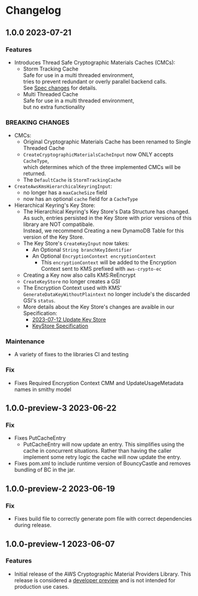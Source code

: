 # Changelog

## 1.0.0 2023-07-21

### Features
- Introduces Thread Safe Cryptographic Materials Caches (CMCs):  
  - Storm Tracking Cache  
    Safe for use in a multi threaded environment,  
    tries to prevent redundant or overly parallel backend calls.  
    See [Spec changes](https://github.com/awslabs/aws-encryption-sdk-specification/blob/ce9a4062124edc5085c66a4f10742e15aa039b34/changes/2023-06-19_thread_safe_cache/change.md) for details.  
  - Multi Threaded Cache  
    Safe for use in a multi threaded environment,  
    but no extra functionality  

### BREAKING CHANGES
- CMCs:  
  - Original Cryptographic Materials Cache has been renamed to Single Threaded Cache  
  - `CreateCryptographicMaterialsCacheInput` now ONLY accepts `CacheType`,  
    which determines which of the three implemented CMCs will be returned.  
  - The `DefaultCache` is `StormTrackingCache`  
- `CreateAwsKmsHierarchicalKeyringInput`:  
  - no longer has a `maxCacheSize` field   
  - now has an optional `cache` field for a `CacheType`  
- Hierarchical Keyring's Key Store:  
  - The Hierarchical Keyring's Key Store's Data Structure has changed.  
    As such, entries persisted in the Key Store with prior versions of this library are NOT compatibale.  
    Instead, we recommend Creating a new DynamoDB Table for this version of the Key Store.  
  - The Key Store's `CreateKeyInput` now takes:  
    - An Optional `String branchKeyIdentifier`  
    - An Optional `EncryptionContext encryptionContext`  
      - This `encryptionContext` will be added to the Encryption Context sent to KMS prefixed with `aws-crypto-ec`  
  - Creating a Key now also calls KMS:ReEncrypt  
  - `CreateKeyStore` no longer creates a GSI  
  - The Encryption Context used with KMS' `GenerateDataKeyWithoutPlaintext` no longer include's the discarded GSI's `status`.  
  - More details about the Key Store's changes are avaible in our Specification:  
    - [2023-07-12 Update Key Store](https://github.com/awslabs/aws-encryption-sdk-specification/tree/master/changes/2023_7_12_update-keystore-structure)
    - [KeyStore Specification](https://github.com/awslabs/aws-encryption-sdk-specification/blob/master/framework/branch-key-store.md)

### Maintenance
- A variety of fixes to the libraries CI and testing
 
### Fix
- Fixes Required Encryption Context CMM and UpdateUsageMetadata names in smithy model

## 1.0.0-preview-3 2023-06-22

### Fix
- Fixes PutCacheEntry
  - PutCacheEntry will now update an entry.
    This simplifies using the cache in concurrent situations.
    Rather than having the caller implement some retry logic
    the cache will now update the entry.
- Fixes pom.xml to include runtime version of BouncyCastle and removes bundling of BC in the jar.

## 1.0.0-preview-2 2023-06-19

### Fix
- Fixes build file to correctly generate pom file with correct dependencies during release.

## 1.0.0-preview-1 2023-06-07

### Features
- Initial release of the AWS Cryptographic Material Providers Library.
  This release is considered a [developer preview](https://docs.aws.amazon.com/sdkref/latest/guide/maint-policy.html#version-life-cycle)
  and is not intended for production use cases.
